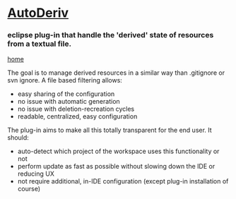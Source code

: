 [AutoDeriv](http://nodj.github.io/AutoDeriv)
============================================

### eclipse plug-in that handle the 'derived' state of resources from a textual file.

[home](http://nodj.github.io/AutoDeriv)

The goal is to manage derived resources in a similar way than .gitignore or svn ignore.
A file based filtering allows:
* easy sharing of the configuration
* no issue with automatic generation
* no issue with deletion-recreation cycles
* readable, centralized, easy configuration

The plug-in aims to make all this totally transparent for the end user.
It should:
* auto-detect which project of the workspace uses this functionality or not
* perform update as fast as possible without slowing down the IDE or reducing UX
* not require additional, in-IDE configuration (except plug-in installation of course)
